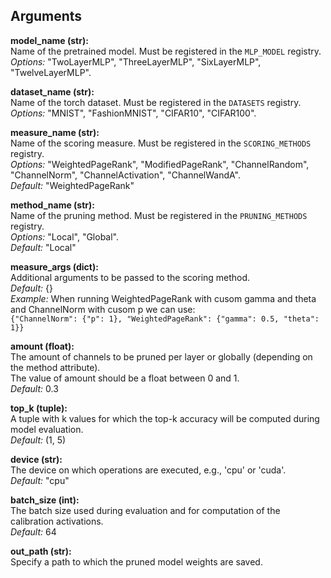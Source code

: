 ## Arguments

**model_name (str):**  \
Name of the pretrained model. Must be registered in the `MLP_MODEL` registry. \
*Options:* "TwoLayerMLP", "ThreeLayerMLP", "SixLayerMLP", "TwelveLayerMLP".
  
**dataset_name (str):**  \
Name of the torch dataset. Must be registered in the `DATASETS` registry. \
*Options:* "MNIST", "FashionMNIST", "CIFAR10", "CIFAR100".
  
**measure_name (str):**  \
Name of the scoring measure. Must be registered in the `SCORING_METHODS` registry. \
*Options:* "WeightedPageRank", "ModifiedPageRank", "ChannelRandom", "ChannelNorm", "ChannelActivation", "ChannelWandA".  
*Default:* "WeightedPageRank"
  
**method_name (str):**  \
Name of the pruning method. Must be registered in the `PRUNING_METHODS` registry. \
*Options:* "Local", "Global".  \
*Default:* "Local"
  
**measure_args (dict):**  \
Additional arguments to be passed to the scoring method.  \
*Default:* {} \
*Example:* When running WeightedPageRank with cusom gamma and theta and ChannelNorm with cusom p we can use: \
`{"ChannelNorm": {"p": 1}, "WeightedPageRank": {"gamma": 0.5, "theta": 1}}`

**amount (float):**  \
The amount of channels to be pruned per layer or globally (depending on the method attribute). \
The value of amount should be a float between 0 and 1.  \
*Default:* 0.3

**top_k (tuple):**  \
A tuple with k values for which the top-k accuracy will be computed during model evaluation. \
*Default:* (1, 5)

**device (str):**  \
The device on which operations are executed, e.g., 'cpu' or 'cuda'. \
*Default:* "cpu"

**batch_size (int):**  \
The batch size used during evaluation and for computation of the calibration activations.  \
*Default:* 64

**out_path (str):**  \
Specify a path to which the pruned model weights are saved.